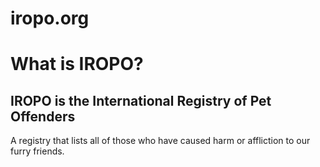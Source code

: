 # iropo.org

# What is IROPO?

## IROPO is the International Registry of Pet Offenders

A registry that lists all of those who have caused harm or affliction to our furry friends.

